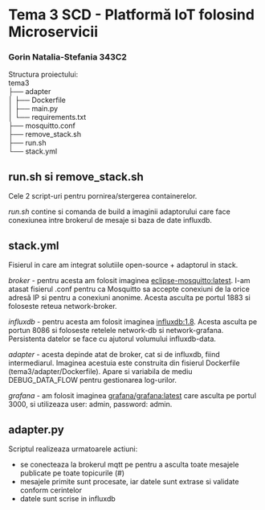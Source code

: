 # Tema 3 SCD - Platformă IoT folosind Microservicii

### Gorin Natalia-Stefania 343C2

Structura proiectului: \
tema3 \
├── adapter \
│   ├── Dockerfile \
│   ├── main.py \
│   └── requirements.txt \
├── mosquitto.conf \
├── remove_stack.sh \
├── run.sh \
└── stack.yml 

## run.sh si remove_stack.sh

Cele 2 script-uri pentru pornirea/stergerea containerelor.

*run.sh* contine si comanda de build a imaginii adaptorului care face conexiunea intre brokerul de mesaje si baza de date influxdb. 

## stack.yml

Fisierul in care am integrat solutiile open-source + adaptorul in stack. 

*broker* - pentru acesta am folosit imaginea [eclipse-mosquitto:latest](https://hub.docker.com/_/eclipse-mosquitto). I-am atasat fisierul .conf pentru ca Mosquitto sa accepte conexiuni de la orice adresă IP si pentru a conexiuni anonime. Acesta asculta pe portul 1883 si foloseste reteua network-broker. 

*influxdb* - pentru acesta am folosit imaginea [influxdb:1.8](https://hub.docker.com/_/influxdb). Acesta asculta pe portun 8086 si foloseste retelele network-db si network-grafana. Persistenta datelor se face cu ajutorul volumului influxdb-data. 


*adapter* - acesta depinde atat de broker, cat si de influxdb, fiind intermediarul. Imaginea acestuia este construita din fisierul Dockerfile (tema3/adapter/Dockerfile). Apare si variabila de mediu DEBUG_DATA_FLOW pentru gestionarea log-urilor.

*grafana* - am folosit imaginea [grafana/grafana:latest](https://hub.docker.com/r/grafana/grafana) care asculta pe portul 3000, si utilizeaza user: admin, password: admin.

## adapter.py
Scriptul realizeaza urmatoarele actiuni: 

* se conecteaza la brokerul mqtt pe pentru a asculta toate mesajele publicate pe toate topicurile (#)
* mesajele primite sunt procesate, iar datele sunt extrase si validate conform cerintelor
* datele sunt scrise in influxdb









